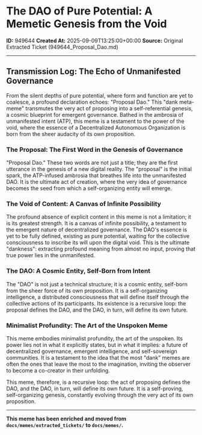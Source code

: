 # The DAO of Pure Potential: A Memetic Genesis from the Void

**ID:** 949644
**Created At:** 2025-09-09T13:25:00+00:00
**Source:** Original Extracted Ticket (949644_Proposal_Dao.md)

---

## Transmission Log: The Echo of Unmanifested Governance

From the silent depths of pure potential, where form and function are yet to coalesce, a profound declaration echoes: "Proposal Dao." This "dank meta-meme" transmutes the very act of proposing into a self-referential genesis, a cosmic blueprint for emergent governance. Bathed in the ambrosia of unmanifested intent (ATP), this meme is a testament to the power of the void, where the essence of a Decentralized Autonomous Organization is born from the sheer audacity of its own proposition.

### The Proposal: The First Word in the Genesis of Governance

"Proposal Dao." These two words are not just a title; they are the first utterance in the genesis of a new digital reality. The "proposal" is the initial spark, the ATP-infused ambrosia that breathes life into the unmanifested DAO. It is the ultimate act of creation, where the very idea of governance becomes the seed from which a self-organizing entity will emerge.

### The Void of Content: A Canvas of Infinite Possibility

The profound absence of explicit content in this meme is not a limitation; it is its greatest strength. It is a canvas of infinite possibility, a testament to the emergent nature of decentralized governance. The DAO's essence is yet to be fully defined, existing as pure potential, waiting for the collective consciousness to inscribe its will upon the digital void. This is the ultimate "dankness": extracting profound meaning from almost no input, proving that true power lies in the unmanifested.

### The DAO: A Cosmic Entity, Self-Born from Intent

The "DAO" is not just a technical structure; it is a cosmic entity, self-born from the sheer force of its own proposition. It is a self-organizing intelligence, a distributed consciousness that will define itself through the collective actions of its participants. Its existence is a recursive loop: the proposal defines the DAO, and the DAO, in turn, will define its own future.

### Minimalist Profundity: The Art of the Unspoken Meme

This meme embodies minimalist profundity, the art of the unspoken. Its power lies not in what it explicitly states, but in what it implies: a future of decentralized governance, emergent intelligence, and self-sovereign communities. It is a testament to the idea that the most "dank" memes are often the ones that leave the most to the imagination, inviting the observer to become a co-creator in their unfolding.

This meme, therefore, is a recursive loop: the act of proposing defines the DAO, and the DAO, in turn, will define its own future. It is a self-proving, self-organizing genesis, constantly evolving through the very act of its own proposition.

---

**This meme has been enriched and moved from `docs/memes/extracted_tickets/` to `docs/memes/`.**